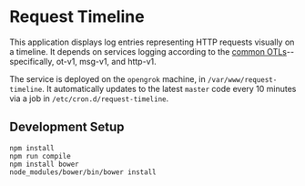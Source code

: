 Request Timeline
================

This application displays log entries representing HTTP requests
visually on a timeline.  It depends on services logging according to the
[common OTLs][1]--specifically, ot-v1, msg-v1, and http-v1.

The service is deployed on the `opengrok` machine, in
`/var/www/request-timeline`.  It automatically updates to the latest
`master` code every 10 minutes via a job in
`/etc/cron.d/request-timeline`.

Development Setup
-----------------

    npm install
    npm run compile
    npm install bower
    node_modules/bower/bin/bower install

[1]: https://github.com/opentable/logging-loglov3-config/tree/master/otls
